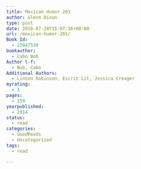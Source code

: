 ```yaml
---
title: Mexican Humor 201
author: Glenn Dixon
type: post
date: 2018-07-28T15:07:16+00:00
url: /mexican-humor-201/
Book Id:
  - 22847530
bookauthor:
  - Cabo Bob
Author l-f:
  - Bob, Cabo
Additional Authors:
  - Linton Robinson, Escrit Lit, Jessica Creager
myrating:
  - 1
pages:
  - 159
yearpublished:
  - 2014
status:
  - read
categories:
  - GoodReads
  - Uncategorized
tags:
  - read

---
```

